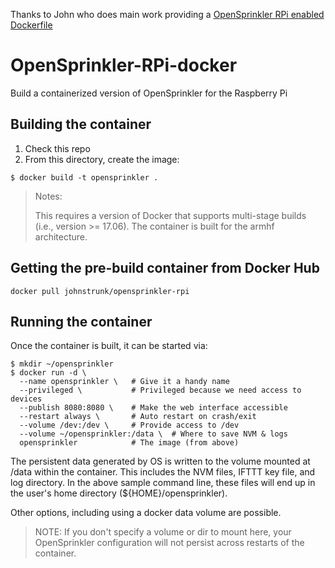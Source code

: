 Thanks to John who does main work providing a [OpenSprinkler RPi enabled Dockerfile](https://github.com/JohnStrunk/OpenSprinkler-RPi-docker)

# OpenSprinkler-RPi-docker
Build a containerized version of OpenSprinkler for the Raspberry Pi

## Building the container

1. Check this repo
2. From this directory, create the image:

```
$ docker build -t opensprinkler .
```

> Notes:
>
> This requires a version of Docker that supports multi-stage builds (i.e., version >= 17.06).
> The container is built for the armhf architecture.

## Getting the pre-build container from Docker Hub

```
docker pull johnstrunk/opensprinkler-rpi
```

## Running the container

Once the container is built, it can be started via:

```
$ mkdir ~/opensprinkler
$ docker run -d \
  --name opensprinkler \   # Give it a handy name
  --privileged \           # Privileged because we need access to devices
  --publish 8080:8080 \    # Make the web interface accessible
  --restart always \       # Auto restart on crash/exit
  --volume /dev:/dev \     # Provide access to /dev
  --volume ~/opensprinkler:/data \  # Where to save NVM & logs
  opensprinkler            # The image (from above)
```
The persistent data generated by OS is written to the volume mounted at /data within the container.
This includes the NVM files, IFTTT key file, and log directory. In the above sample command line, 
these files will end up in the user's home directory (${HOME}/opensprinkler). 

Other options, including using a docker data volume are possible. 

> NOTE: If you don't specify a volume or dir to mount here, your OpenSprinkler configuration will 
> not persist across restarts of the container.
